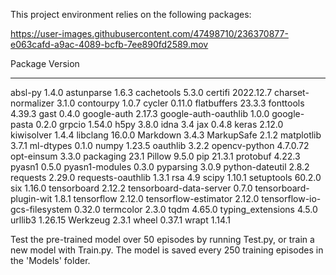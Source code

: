 This project environment relies on the following packages:


https://user-images.githubusercontent.com/47498710/236370877-e063cafd-a9ac-4089-bcfb-7ee890fd2589.mov


Package                      Version
---------------------------- ---------
absl-py                      1.4.0
astunparse                   1.6.3
cachetools                   5.3.0
certifi                      2022.12.7
charset-normalizer           3.1.0
contourpy                    1.0.7
cycler                       0.11.0
flatbuffers                  23.3.3
fonttools                    4.39.3
gast                         0.4.0
google-auth                  2.17.3
google-auth-oauthlib         1.0.0
google-pasta                 0.2.0
grpcio                       1.54.0
h5py                         3.8.0
idna                         3.4
jax                          0.4.8
keras                        2.12.0
kiwisolver                   1.4.4
libclang                     16.0.0
Markdown                     3.4.3
MarkupSafe                   2.1.2
matplotlib                   3.7.1
ml-dtypes                    0.1.0
numpy                        1.23.5
oauthlib                     3.2.2
opencv-python                4.7.0.72
opt-einsum                   3.3.0
packaging                    23.1
Pillow                       9.5.0
pip                          21.3.1
protobuf                     4.22.3
pyasn1                       0.5.0
pyasn1-modules               0.3.0
pyparsing                    3.0.9
python-dateutil              2.8.2
requests                     2.29.0
requests-oauthlib            1.3.1
rsa                          4.9
scipy                        1.10.1
setuptools                   60.2.0
six                          1.16.0
tensorboard                  2.12.2
tensorboard-data-server      0.7.0
tensorboard-plugin-wit       1.8.1
tensorflow                   2.12.0
tensorflow-estimator         2.12.0
tensorflow-io-gcs-filesystem 0.32.0
termcolor                    2.3.0
tqdm                         4.65.0
typing_extensions            4.5.0
urllib3                      1.26.15
Werkzeug                     2.3.1
wheel                        0.37.1
wrapt                        1.14.1


Test the pre-trained model over 50 episodes by running Test.py, or train a new model with Train.py.  The model is saved
every 250 training episodes in the 'Models' folder.


